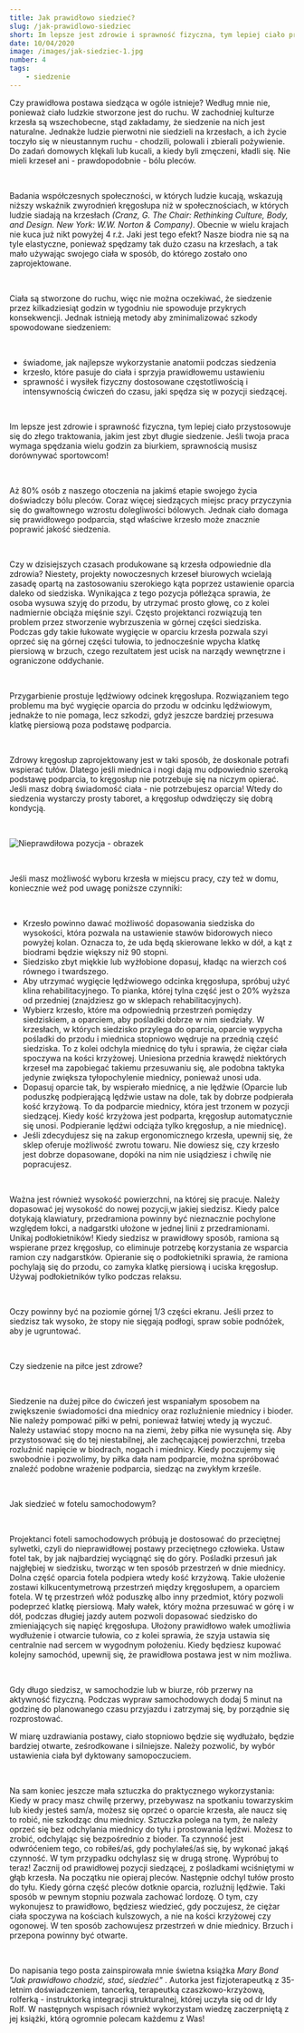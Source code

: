 ```yaml
---
title: Jak prawidłowo siedzieć? 
slug: /jak-prawidlowo-siedziec
short: Im lepsze jest zdrowie i sprawność fizyczna, tym lepiej ciało przystosowuje się do złego traktowania, jakim jest zbyt długie siedzenie. Jeśli twoja praca wymaga spędzania wielu godzin za biurkiem, sprawnością musisz dorównywać sportowcom!
date: 10/04/2020
image: /images/jak-siedziec-1.jpg
number: 4
tags:
    - siedzenie
---
```


Czy prawidłowa postawa siedząca w ogóle istnieje? Według mnie nie, ponieważ ciało ludzkie stworzone jest do ruchu. 
W zachodniej kulturze krzesła są wszechobecne, stąd zakładamy, że siedzenie na nich jest naturalne. Jednakże ludzie 
pierwotni nie siedzieli na krzesłach, a ich życie toczyło się w nieustannym ruchu - chodzili, polowali i zbierali pożywienie. 
Do zadań domowych klękali lub kucali, a kiedy byli zmęczeni, kładli się. Nie mieli krzeseł ani - prawdopodobnie -
bólu pleców.

&nbsp;

Badania współczesnych społeczności, w których ludzie kucają, wskazują niższy wskaźnik zwyrodnień kręgosłupa
niż w społecznościach, w których ludzie siadają na krzesłach *(Cranz, G. The Chair: Rethinking Culture, Body, and
Design. New York: W.W. Norton & Company)*. Obecnie w wielu krajach nie kuca już nikt powyżej 4 r.ż. 
Jaki jest tego efekt? Nasze biodra nie są na tyle elastyczne, ponieważ spędzamy tak dużo czasu na krzesłach, a tak
mało używając swojego ciała w sposób, do którego zostało ono zaprojektowane.

&nbsp;

Ciała są stworzone do ruchu, więc nie można oczekiwać, że siedzenie przez kilkadziesiąt godzin w tygodniu 
nie spowoduje przykrych konsekwencji. Jednak istnieją metody aby zminimalizować szkody spowodowane 
siedzeniem:

&nbsp;

- świadome, jak najlepsze wykorzystanie anatomii podczas siedzenia
- krzesło, które pasuje do ciała i sprzyja prawidłowemu ustawieniu
- sprawność i wysiłek fizyczny dostosowane częstotliwością i intensywnością ćwiczeń do czasu, jaki spędza się
w pozycji siedzącej. 

&nbsp;

Im lepsze jest zdrowie i sprawność fizyczna, tym lepiej ciało przystosowuje się do złego traktowania,
jakim jest zbyt długie siedzenie. Jeśli twoja praca wymaga spędzania wielu godzin za biurkiem, sprawnością musisz 
dorównywać sportowcom!

&nbsp;

Aż 80% osób z naszego otoczenia na jakimś etapie swojego życia doświadczy bólu pleców. Coraz więcej siedzących
miejsc pracy przyczynia się do gwałtownego wzrostu dolegliwości bólowych. Jednak ciało domaga się prawidłowego
podparcia, stąd właściwe krzesło może znacznie poprawić jakość siedzenia. 

&nbsp;

Czy w dzisiejszych czasach produkowane są krzesła odpowiednie dla zdrowia?
Niestety, projekty nowoczesnych krzeseł biurowych wcielają zasadę opartą na zastosowaniu szerokiego kąta poprzez 
ustawienie oparcia daleko od siedziska. Wynikająca z tego pozycja półleżąca sprawia, że osoba wysuwa szyję do przodu,
by utrzymać prosto głowę, co z kolei nadmiernie obciąża mięśnie szyi. Często projektanci rozwiązują ten problem przez
stworzenie wybrzuszenia w górnej części siedziska. Podczas gdy takie łukowate wygięcie w oparciu krzesła pozwala szyi
oprzeć się na górnej części tułowia, to jednocześnie wpycha klatkę piersiową w brzuch, czego rezultatem jest ucisk na 
narządy wewnętrzne i ograniczone oddychanie. 

&nbsp;

Przygarbienie prostuje lędźwiowy odcinek kręgosłupa. Rozwiązaniem tego problemu ma być wygięcie oparcia do przodu
w odcinku lędźwiowym, jednakże to nie pomaga, lecz szkodzi, gdyż jeszcze bardziej przesuwa klatkę piersiową poza 
podstawę podparcia. 

&nbsp;

Zdrowy kręgosłup zaprojektowany jest w taki sposób, że doskonale potrafi wspierać tułów. Dlatego jeśli miednica
i nogi dają mu odpowiednio szeroką podstawę podparcia, to kręgosłup nie potrzebuje się na niczym opierać.
Jeśli masz dobrą świadomość ciała - nie potrzebujesz oparcia! Wtedy do siedzenia wystarczy prosty taboret, 
a kręgosłup odwdzięczy się dobrą kondycją. 

&nbsp;

![Nieprawdiłowa pozycja - obrazek](/images/jak-siedziec-2.jpg)

&nbsp;

Jeśli masz możliwość wyboru krzesła w miejscu pracy, czy też w domu, koniecznie weź pod uwagę poniższe czynniki:

&nbsp;

- Krzesło powinno dawać możliwość dopasowania siedziska do wysokości, która pozwala na ustawienie stawów bidorowych
nieco powyżej kolan. Oznacza to, że uda będą skierowane lekko w dół, a kąt z biodrami będzie większy niż 90 stopni. 
- Siedzisko zbyt miękkie lub wyżłobione dopasuj, kładąc na wierzch coś równego i twardszego.
- Aby utrzymać wygięcie lędźwiowego odcinka kręgosłupa, spróbuj użyć klina rehabilitacyjnego. To pianka, której tylna 
część jest o 20% wyższa od przedniej (znajdziesz go w sklepach rehabilitacyjnych).
- Wybierz krzesło, które ma odpowiednią przestrzeń pomiędzy siedziskiem, a oparciem, aby pośladki dobrze w nim siedziały. 
W krzesłach, w których siedzisko przylega do oparcia, oparcie wypycha pośladki do przodu i miednica stopniowo wędruje na
przednią część siedziska. To z kolei odchyla miednicę do tyłu i sprawia, że ciężar ciała spoczywa na kości krzyżowej. Uniesiona
przednia krawędź niektórych krzeseł ma zapobiegać takiemu przesuwaniu się, ale podobna taktyka jedynie zwiększa tyłopochylenie
miednicy, ponieważ unosi uda. 
- Dopasuj oparcie tak, by wspierało miednicę, a nie lędźwie (Oparcie lub poduszkę podpierającą lędźwie ustaw na dole, tak by 
dobrze podpierała kość krzyżową. To da podparcie miednicy, która jest trzonem w pozycji siedzącej. Kiedy kość krzyżowa jest
podparta, kręgosłup automatycznie się unosi. Podpieranie lędźwi odciąża tylko kręgosłup, a nie miednicę). 
- Jeśli zdecydujesz się na zakup ergonomicznego krzesła, upewnij się, że sklep oferuje możliwość zwrotu towaru. Nie dowiesz się, 
czy krzesło jest dobrze dopasowane, dopóki na nim nie usiądziesz i chwilę nie popracujesz. 

&nbsp;

Ważna jest również wysokość powierzchni, na której się pracuje. Należy dopasować jej wysokość do nowej pozycji,w  jakiej siedzisz. 
Kiedy palce dotykają klawiatury, przedramiona powinny być nieznacznie pochylone względem łokci, a nadgarstki ułożone w jednej
linii z przedramionami. Unikaj podłokietników! Kiedy siedzisz w prawidłowy sposób, ramiona są wspierane przez kręgosłup, 
co eliminuje potrzebę korzystania ze wsparcia ramion czy nadgarstków. Opieranie się o podłokietniki sprawia, że ramiona pochylają
się do przodu, co zamyka klatkę piersiową i uciska kręgosłup. Używaj podłokietników tylko podczas relaksu. 

&nbsp;

Oczy powinny być na poziomie górnej 1/3 części ekranu. Jeśli przez to siedzisz tak wysoko, że stopy nie sięgają podłogi, spraw sobie 
podnóżek, aby je ugruntować. 

&nbsp;

Czy siedzenie na piłce jest zdrowe?

&nbsp;

Siedzenie na dużej piłce do ćwiczeń jest wspaniałym sposobem na zwiększenie świadomości dna miednicy oraz rozluźnienie miednicy i bioder.
Nie należy pompować piłki w pełni, ponieważ łatwiej wtedy ją wyczuć. Należy ustawiać stopy mocno na na ziemi, żeby piłka nie wysunęła się.
Aby przystosować się do tej niestabilnej, ale zachęcającej powierzchni, trzeba rozluźnić napięcie w biodrach, nogach i miednicy. 
Kiedy poczujemy się swobodnie i pozwolimy, by piłka dała nam podparcie, można spróbować znaleźć podobne wrażenie podparcia,
siedząc na zwykłym krześle. 

&nbsp;

Jak siedzieć w fotelu samochodowym?

&nbsp;

Projektanci foteli samochodowych próbują je dostosować do przeciętnej sylwetki, czyli do nieprawidłowej postawy przeciętnego człowieka.
Ustaw fotel tak, by jak najbardziej wyciągnąć się do góry. Pośladki przesuń jak najgłębiej w siedzisku, tworząc w ten sposób przestrzeń 
w dnie miednicy. Dolna część oparcia fotela podpiera wtedy kość krzyżową. Takie ułożenie zostawi kilkucentymetrową przestrzeń między
kręgosłupem, a oparciem fotela. W tę przestrzeń włóż poduszkę albo inny przedmiot, który pozwoli podeprzeć klatkę piersiową. Mały wałek,
który można przesuwać w górę i w dół, podczas długiej jazdy autem pozwoli dopasować siedzisko do zmieniających się napięć kręgosłupa. 
Ułożony prawidłowo wałek umożliwia wydłużenie i otwarcie tułowia, co z kolei sprawia, że szyja ustawia się centralnie nad sercem w wygodnym
położeniu. Kiedy będziesz kupować kolejny samochód, upewnij się, że prawidłowa postawa jest w nim możliwa. 

&nbsp;

Gdy długo siedzisz, w samochodzie lub w biurze, rób przerwy na aktywność fizyczną. Podczas wypraw samochodowych dodaj 5 minut na godzinę
do planowanego czasu przyjazdu i zatrzymaj się, by porządnie się rozprostować. 

W miarę uzdrawiania postawy, ciało stopniowo będzie się wydłużało, będzie bardziej otwarte, ześrodkowane i silniejsze. Należy pozwolić, by wybór
ustawienia ciała był dyktowany samopoczuciem. 

&nbsp;

Na sam koniec jeszcze mała sztuczka do praktycznego wykorzystania:
Kiedy w pracy masz chwilę przerwy, przebywasz na spotkaniu towarzyskim lub kiedy jesteś sam/a, możesz się oprzeć o oparcie krzesła, ale naucz się 
to robić, nie szkodząc dnu miednicy. Sztuczka polega na tym, że należy oprzeć się bez odchylania miednicy do tyłu i prostowania lędźwi. Możesz to 
zrobić, odchylając się bezpośrednio z bioder. Ta czynność jest odwróćeniem tego, co robiłeś/aś, gdy pochylałeś/aś się, by wykonać jakąś czynność. 
W tym przypadku odchylasz się w drugą stronę. Wypróbuj to teraz! Zacznij od prawidłowej pozycji siedzącej, z pośladkami wciśniętymi w głąb krzesła.
Na początku nie opieraj pleców. Następnie odchyl tułów prosto do tyłu. Kiedy górna część pleców dotknie oparcia, rozluźnij lędźwie. Taki sposób
w pewnym stopniu pozwala zachować lordozę. O tym, czy wykonujesz to prawidłowo, będziesz wiedzieć, gdy poczujesz, że ciężar ciała spoczywa
na kościach kulszowych, a nie na kości krzyżowej czy ogonowej. W ten sposób zachowujesz przestrzeń w dnie miednicy. Brzuch i przepona powinny 
być otwarte. 

&nbsp;

Do napisania tego posta zainspirowała mnie świetna książka *Mary Bond "Jak prawidłowo chodzić, stać, siedzieć"* . Autorka jest fizjoterapeutką
z 35-letnim doświadczeniem, tancerką, terapeutką czaszkowo-krzyżową, rolferką - instruktorką integracji strukturalnej, której uczyła się od 
dr Idy Rolf. W następnych wspisach również wykorzystam wiedzę zaczerpniętą z jej książki, którą ogromnie polecam każdemu z Was! 